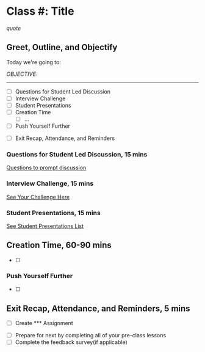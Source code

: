 # Class #: Title

<!-- ! HIDE FROM STUDENT; INSTRUCTOR ONLY CONTENT -->
<!-- ## Instructor Only Content - HIDE FROM STUDENTS -->

<!-- ! END INSTRUCTOR ONLY CONTENT -->

*quote*

## Greet, Outline, and Objectify

<!-- SMART: Specific, Measurable, Attainable, Relevant, and Timely. -->
<!-- https://examples.yourdictionary.com/well-written-examples-of-learning-objectives.html -->

Today we're going to:
  
*OBJECTIVE:*

*****

- [ ] Questions for Student Led Discussion
- [ ] Interview Challenge
- [ ] Student Presentations
- [ ] Creation Time
    * [ ] ...
- [ ] Push Yourself Further
<!-- - [ ] Interview Questions: Blog to Show You Know -->
- [ ] Exit Recap, Attendance, and Reminders

### Questions for Student Led Discussion, 15 mins
<!-- This section should be structured with the 5E model: https://lesley.edu/article/empowering-students-the-5e-model-explained -->

[Questions to prompt discussion](./../additionalResources/questionsForDiscussion/qfd-class-0.md)

### Interview Challenge, 15 mins
<!-- The last two E happen here: elaborate and evaluate  -->
<!-- this sections should have a challenge that can be solved with the skills they've learned since their last class. -->
<!-- ! HIDDEN CONTENT: INSTRUCTOR ONLY -->
[See Your Challenge Here](./../additionalResources/interviewChallenges.md)
<!-- ! END HIDDEN CONTENT: INSTRUCTOR ONLY -->

### Student Presentations, 15 mins

[See Student Presentations List](./../additionalResources/studentPresentations.md)

## Creation Time, 60-90 mins

- [ ]

<!-- ! Video Content:  (width="655" height="368", ratio 1.77) -->

### Push Yourself Further

- [ ]

<!-- 
## Blogs to Show You Know

[Blog Prompts](./../additionalResources/blogPrompts.md) 
-->

## Exit Recap, Attendance, and Reminders, 5 mins

- [ ] Create *** Assignment
<!-- - [ ] Create *** Blog Assignment -->
- [ ] Prepare for next by completing all of your pre-class lessons
- [ ] Complete the feedback survey(if applicable)

<!-- <iframe id="openedx-zollege" src="https://openedx.zollege.com/feedback" style="width: 100%; height: 500px; border: 0">Browser not compatible.</iframe>
<script src="https://openedx.zollege.com/assets/index.js" type="application/javascript"></script> -->

<!-- TODO Create 3 question exit questions -->

<!-- TODO INSERT Student Feedback From -->

<!-- TODO INSERT *HIDDEN* Instructor Feedback Form -->
